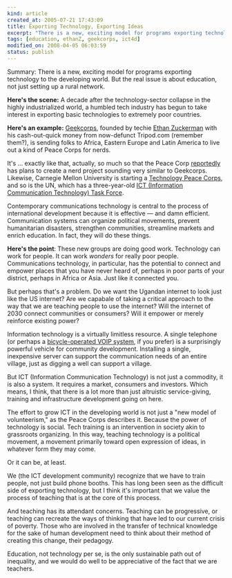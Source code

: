 ```yaml
--- 
kind: article
created_at: 2005-07-21 17:43:09
title: Exporting Technology, Exporting Ideas
excerpt: "There is a new, exciting model for programs exporting technology to the developing world. But the real issue is about education, not just setting up a rural network. "
tags: [education, ethanZ, geekcorps, ict4d]
modified_on: 2008-04-05 06:03:59
status: publish
---
```


Summary: There is a new, exciting model for programs exporting technology to the developing world. But the real issue is about education, not just setting up a rural network. 

<strong>
Here's the scene:</strong> A decade after the technology-sector collapse in the highly industrialized world, a humbled tech industry has begun to take interest in exporting basic technologies to extremely poor countries. 

<strong>Here's an example:</strong> <a href="http://www.geekcorps.org">Geekcorps</a>, founded by techie <a href="http://blogs.law.harvard.edu/ethan/">Ethan Zuckerman</a> with his cash-out-quick money from now-defunct Tripod.com (remember them?), is sending folks to Africa, Eastern Europe and Latin America to live out a kind of Peace Corps for nerds.

It's ... exactly like that, actually, so much so that the Peace Corp <a href="http://www.timesleader.com/mld/timesleader/news/world/12155002.htm">reportedly </a>has plans to create a nerd project sounding very similar to Geekcorps. Likewise, Carnegie Mellon University is starting a <a href="http://www.techbridgeworld.org/tpc/index.html">Technology Peace Corps</a>, and so is the UN, which has a three-year-old <a href="http://www.unicttaskforce.org/">ICT (Information Communication Technology) Task Force</a>. 

Contemporary communications technology is central to the process of international development because it is effective &mdash; and damn efficient. Communication systems can organize political movements, prevent humanitarian disasters, strengthen communities, streamline markets and enrich education. In fact, they will do these things. 

<strong>Here's the point</strong>: These new groups are doing good work. Technology can work for people. It can work <em>wonders</em> for really poor people. Communications technology, in particular, has the potential to connect and empower places that you have never heard of, perhaps in poor parts of your district, perhaps in Africa or Asia. Just like it connected you. 

But perhaps that's a problem. Do we want the Ugandan internet to look just like the US internet? Are we capabale of taking a critical approach to the way that we are teaching people to use the internet? Will the internet of 2030 connect communities or consumers? Will it empower or merely reinforce existing power? 

Information technology is a virtually limitless resource.  A single telephone (or perhaps a <a href="http://www.infoworld.com/article/05/07/19/30OPreality_1.html">bicycle-operated VOIP system</a>, if you prefer) is a surprisingly powerful vehicle for community development. Installing a single, inexpensive server can support the communication needs of an entire village, just as digging a well can support a village. 

But ICT (Information Communication Technology) is not just a commodity, it is also a system. It requires a market, consumers and investors. Which means, I think, that there is a lot more than just altruistic service-giving, training and infrastructure development going on here. 

The effort to grow ICT in the developing world is not just a "new model of volunteerism," as the Peace Corps describes it. Because the power of technology is social. Tech training is an intervention in society akin to grassroots organizing. In this way, teaching technology is a political movement, a movement primarily toward open expression of ideas, in whatever form they may come.

Or it can be, at least. 

We (the ICT development community) recognize that we have to train people, not just build phone booths. This has long been seen as the difficult side of exporting technology, but I think it's important that we value the process of teaching that is at the core of this process. 

And teaching has its attendant concerns. Teaching can be progressive, or teaching can recreate the ways of thinking that have led to our current crisis of poverty. Those who are involved in the transfer of technical knowledge for the sake of human development need to think about their method of creating this change, their pedagogy. 

Education, not technology per se, is the only sustainable path out of inequality, and we would do well to be appreciative of the fact that we are teachers.